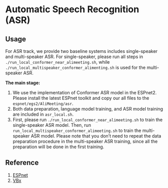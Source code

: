 # Automatic Speech Recognition (ASR)



## Usage

For ASR track, we provide two baseline systems includes single-speaker and multi-speaker ASR. For single-speaker, please run all steps in `./run_local_conformer_near_alimeeting.sh`, while `./run_local_multispeaker_conformer_alimenting.sh` is used for the multi-speaker ASR.


**The main stage:**

1. We use the implementation of Conformer ASR model in the ESPnet2. Please install the latest ESPnet toolkit and copy our all files to the `espnet/egs2/AliMeeting/asr`.
2. Both data preparation, language model training, and ASR model training are included in `asr_local.sh`.
3. First, please run `./run_local_conformer_near_alimeeting.sh` to train the single-speaker ASR model. Then, run `run_local_multispeaker_conformer_alimeeting.sh` to train the multi-speaker ASR model. Please note that you don’t need to repeat the data preparation procedure in the multi-speaker ASR training, since all the preparation will be done in the first training.




## Reference
1. [ESPnet](https://github.com/espnet/espnet.git)
2. [VBx](https://github.com/BUTSpeechFIT/VBx)

